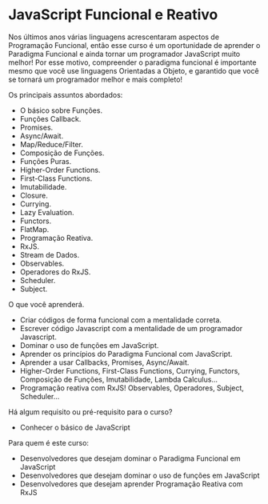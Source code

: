 # JavaScript Funcional e Reativo

Nos últimos anos várias linguagens acrescentaram aspectos de Programação Funcional, então esse curso é um oportunidade de aprender o Paradigma Funcional e ainda tornar um programador JavaScript muito melhor! Por esse motivo, compreender o paradigma funcional é importante mesmo que você use linguagens Orientadas a Objeto, e garantido que você se tornará um programador melhor e mais completo!

Os principais assuntos abordados:

  - O básico sobre Funções.
  - Funções Callback.
  - Promises.
  - Async/Await.
  - Map/Reduce/Filter.
  - Composição de Funções.
  - Funções Puras.
  - Higher-Order Functions.
  - First-Class Functions.
  - Imutabilidade.
  - Closure.
  - Currying.
  - Lazy Evaluation.
  - Functors.
  - FlatMap.
  - Programação Reativa.
  - RxJS.
  - Stream de Dados.
  - Observables.
  - Operadores do RxJS.
  - Scheduler.
  - Subject.

O que você aprenderá.

  - Criar códigos de forma funcional com a mentalidade correta.
  - Escrever código Javascript com a mentalidade de um programador Javascript.
  - Dominar o uso de funções em JavaScript.
  - Aprender os princípios do Paradigma Funcional com JavaScript.
  - Aprender a usar Callbacks, Promises, Async/Await.
  - Higher-Order Functions, First-Class Functions, Currying, Functors, Composição de Funções, Imutabilidade, Lambda Calculus...
  - Programação reativa com RxJS! Observables, Operadores, Subject, Scheduler...

Há algum requisito ou pré-requisito para o curso?

  - Conhecer o básico de JavaScript

Para quem é este curso:

  - Desenvolvedores que desejam dominar o Paradigma Funcional em JavaScript
  - Desenvolvedores que desejam dominar o uso de funções em JavaScript
  - Desenvolvedores que desejam aprender Programação Reativa com RxJS